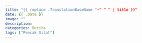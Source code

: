 ```yaml
---
title: "{{ replace .TranslationBaseName "-" " " | title }}"
date: {{ .Date }}
image: ""
description: 
categories: Berita
tags: ["Pencak Silat"]
---
```

